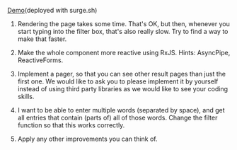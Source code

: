 [Demo](http://neocles-challenge.surge.sh/)(deployed with surge.sh)

1. Rendering the page takes some time. That's OK, but then, whenever you start typing into the filter box,
that's also really slow. Try to find a way to make that faster.

2. Make the whole component more reactive using RxJS. Hints: AsyncPipe, ReactiveForms.

3. Implement a pager, so that you can see other result pages than just the first one. We would like to ask you to please implement it by yourself instead of using third party libraries as we would like to see your coding skills.

4. I want to be able to enter multiple words (separated by space), and get all entries that contain (parts of) all
of those words. Change the filter function so that this works correctly.

5. Apply any other improvements you can think of.

